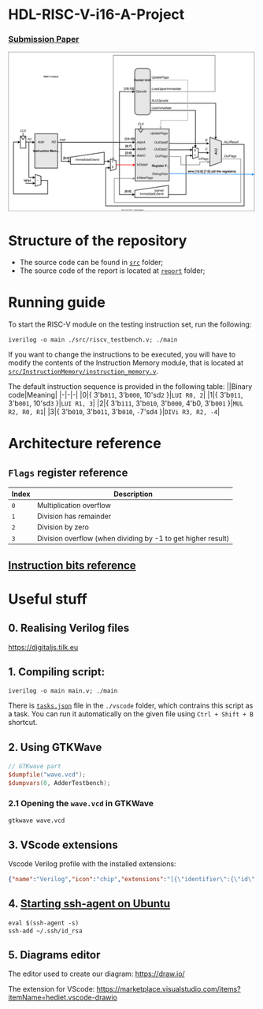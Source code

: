 # HDL-RISC-V-i16-A-Project

### [Submission Paper](./rv-16i-a_g6.pdf)

![](./materials/diagram/diagram.svg)

# Structure of the repository
* The source code can be found in [`src`](./src) folder;
* The source code of the report is located at [`report`](./report) folder;

# Running guide
To start the RISC-V module on the testing instruction set, run the following:
```shell
iverilog -o main ./src/riscv_testbench.v; ./main
```
If you want to change the instructions to be executed, you will have to modify the contents of the Instruction Memory module, that is located at [`src/InstructionMemory/instruction_memory.v`](./src/InstructionMemory/instruction_memory.v).

The default instruction sequence is provided in the following table:
||Binary code|Meaning|
|-|-|-|
|0|{ 3'b`011`, 3'b`000`, 10'sd`2` }|`LUI R0, 2`|
|1|{ 3'b`011`, 3'b`001`, 10'sd`3` }|`LUI R1, 3`|
|2|{ 3'b`111`, 3'b`010`, 3'b`000`, 4'b0, 3'b`001` }|`MUL R2, R0, R1`|
|3|{ 3'b`010`, 3'b`011`, 3'b`010`, `-`7'sd`4` }|`DIVi R3, R2, -4`|

# Architecture reference
## `Flags` register reference
|Index|Description|
|-|-|
|`0`|Multiplication overflow|
|`1`|Division has remainder|
|`2`|Division by zero|
|`3`|Division overflow (when dividing by -1 to get higher result)|

## [Instruction bits reference](https://user.eng.umd.edu/~blj/risc/RiSC-isa.pdf)

# Useful stuff

## 0. Realising Verilog files
https://digitaljs.tilk.eu

## 1. Compiling script:
```shell
iverilog -o main main.v; ./main
```

There is [`tasks.json`](./.vscode/tasks.json) file in the `./vscode` folder, which contrains this script as a task. You can run it automatically on the given file using `Ctrl + Shift + B` shortcut.

## 2. Using GTKWave
```verilog
// GTKwave part
$dumpfile("wave.vcd");
$dumpvars(0, AdderTestbench);
```

### 2.1 Opening the `wave.vcd` in GTKWave

```shell
gtkwave wave.vcd
```

## 3. VScode extensions
Vscode Verilog profile with the installed extensions:
```json
{"name":"Verilog","icon":"chip","extensions":"[{\"identifier\":{\"id\":\"dunstontc.dark-plus-syntax\",\"uuid\":\"dd7e0ff7-9eb5-45fe-8b21-00e79b632b7f\"},\"displayName\":\"dark-plus-syntax\"},{\"identifier\":{\"id\":\"hediet.vscode-drawio\",\"uuid\":\"ea6a6046-2132-421f-a984-664909fcf0b8\"},\"displayName\":\"Draw.io Integration\"},{\"identifier\":{\"id\":\"ms-vscode-remote.remote-ssh\",\"uuid\":\"607fd052-be03-4363-b657-2bd62b83d28a\"},\"displayName\":\"Remote - SSH\"},{\"identifier\":{\"id\":\"ms-vscode-remote.remote-ssh-edit\",\"uuid\":\"bfeaf631-bcff-4908-93ed-fda4ef9a0c5c\"},\"displayName\":\"Remote - SSH: Editing Configuration Files\"},{\"identifier\":{\"id\":\"ms-vscode-remote.remote-wsl\",\"uuid\":\"f0c5397b-d357-4197-99f0-cb4202f22818\"},\"displayName\":\"WSL\"},{\"identifier\":{\"id\":\"ms-vscode.remote-explorer\",\"uuid\":\"11858313-52cc-4e57-b3e4-d7b65281e34b\"},\"displayName\":\"Remote Explorer\"},{\"identifier\":{\"id\":\"tomoki1207.pdf\",\"uuid\":\"4386e6f6-ec10-4463-9d23-c24278718947\"},\"displayName\":\"vscode-pdf\"},{\"identifier\":{\"id\":\"usernamehw.errorlens\",\"uuid\":\"9d8c32ab-354c-4daf-a9bf-20b633734435\"},\"displayName\":\"Error Lens\"},{\"identifier\":{\"id\":\"wavetrace.wavetrace\",\"uuid\":\"d4758eca-b0f6-4fc8-ae47-d2b1b00c0c50\"},\"displayName\":\"WaveTrace\"},{\"identifier\":{\"id\":\"zhuangtongfa.material-theme\",\"uuid\":\"26a529c9-2654-4b95-a63f-02f6a52429e6\"},\"displayName\":\"One Dark Pro\"},{\"identifier\":{\"id\":\"eamodio.gitlens\",\"uuid\":\"4de763bd-505d-4978-9575-2b7696ecf94e\"},\"displayName\":\"GitLens — Git supercharged\"},{\"identifier\":{\"id\":\"ms-vscode.hexeditor\",\"uuid\":\"cc7d2112-5178-4472-8e0e-25dced95e7f0\"},\"displayName\":\"Hex Editor\"},{\"identifier\":{\"id\":\"ms-vsliveshare.vsliveshare\",\"uuid\":\"5a6dc0d5-dc02-4121-8e24-cad33a2ff0af\"},\"displayName\":\"Live Share\"},{\"identifier\":{\"id\":\"muuvmuuv.vscode-sundial\",\"uuid\":\"06c45f72-79b0-400c-a701-c420fa7d0a99\"},\"displayName\":\"Sundial – Automatic night mode and settings switch\"},{\"identifier\":{\"id\":\"shd101wyy.markdown-preview-enhanced\",\"uuid\":\"3b1db1fc-c7f7-4bd6-9fa4-b499dfa99a8a\"},\"displayName\":\"Markdown Preview Enhanced\"},{\"identifier\":{\"id\":\"sterben.fpga-support\",\"uuid\":\"e8882a6f-391a-4fe1-a505-feb7aa26b1c3\"},\"displayName\":\"Digital IDE\"},{\"identifier\":{\"id\":\"streetsidesoftware.code-spell-checker\",\"uuid\":\"f6dbd813-b0a0-42c1-90ea-10dde9d925a7\"},\"displayName\":\"Code Spell Checker\"},{\"identifier\":{\"id\":\"yuyichao.digitaljs\",\"uuid\":\"6163a742-2cce-4fde-9b23-bbb2a9440d3c\"},\"displayName\":\"DigitalJS\"}]"}
```

## 4. [Starting ssh-agent on Ubuntu](https://serverfault.com/a/672386)
```shell
eval $(ssh-agent -s)
ssh-add ~/.ssh/id_rsa
```

## 5. Diagrams editor
The editor used to create our diagram: https://draw.io/

The extension for VScode: https://marketplace.visualstudio.com/items?itemName=hediet.vscode-drawio
